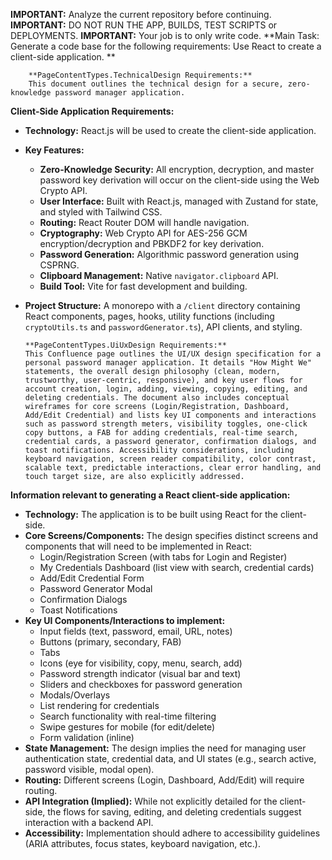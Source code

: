 **IMPORTANT:** Analyze the current repository before continuing.
**IMPORTANT:** DO NOT RUN THE APP, BUILDS, TEST SCRIPTS or DEPLOYMENTS.
**IMPORTANT:** Your job is to only write code.
**Main Task: 
            Generate a code base for the following requirements:
            Use React to create a client-side application.
        **

        **PageContentTypes.TechnicalDesign Requirements:**
        This document outlines the technical design for a secure, zero-knowledge password manager application.

**Client-Side Application Requirements:**

*   **Technology:** React.js will be used to create the client-side application.
*   **Key Features:**
    *   **Zero-Knowledge Security:** All encryption, decryption, and master password key derivation will occur on the client-side using the Web Crypto API.
    *   **User Interface:** Built with React.js, managed with Zustand for state, and styled with Tailwind CSS.
    *   **Routing:** React Router DOM will handle navigation.
    *   **Cryptography:** Web Crypto API for AES-256 GCM encryption/decryption and PBKDF2 for key derivation.
    *   **Password Generation:** Algorithmic password generation using CSPRNG.
    *   **Clipboard Management:** Native `navigator.clipboard` API.
    *   **Build Tool:** Vite for fast development and building.
*   **Project Structure:** A monorepo with a `/client` directory containing React components, pages, hooks, utility functions (including `cryptoUtils.ts` and `passwordGenerator.ts`), API clients, and styling.
    

        **PageContentTypes.UiUxDesign Requirements:**
        This Confluence page outlines the UI/UX design specification for a personal password manager application. It details "How Might We" statements, the overall design philosophy (clean, modern, trustworthy, user-centric, responsive), and key user flows for account creation, login, adding, viewing, copying, editing, and deleting credentials. The document also includes conceptual wireframes for core screens (Login/Registration, Dashboard, Add/Edit Credential) and lists key UI components and interactions such as password strength meters, visibility toggles, one-click copy buttons, a FAB for adding credentials, real-time search, credential cards, a password generator, confirmation dialogs, and toast notifications. Accessibility considerations, including keyboard navigation, screen reader compatibility, color contrast, scalable text, predictable interactions, clear error handling, and touch target size, are also explicitly addressed.

**Information relevant to generating a React client-side application:**

*   **Technology:** The application is to be built using React for the client-side.
*   **Core Screens/Components:** The design specifies distinct screens and components that will need to be implemented in React:
    *   Login/Registration Screen (with tabs for Login and Register)
    *   My Credentials Dashboard (list view with search, credential cards)
    *   Add/Edit Credential Form
    *   Password Generator Modal
    *   Confirmation Dialogs
    *   Toast Notifications
*   **Key UI Components/Interactions to implement:**
    *   Input fields (text, password, email, URL, notes)
    *   Buttons (primary, secondary, FAB)
    *   Tabs
    *   Icons (eye for visibility, copy, menu, search, add)
    *   Password strength indicator (visual bar and text)
    *   Sliders and checkboxes for password generation
    *   Modals/Overlays
    *   List rendering for credentials
    *   Search functionality with real-time filtering
    *   Swipe gestures for mobile (for edit/delete)
    *   Form validation (inline)
*   **State Management:** The design implies the need for managing user authentication state, credential data, and UI states (e.g., search active, password visible, modal open).
*   **Routing:** Different screens (Login, Dashboard, Add/Edit) will require routing.
*   **API Integration (Implied):** While not explicitly detailed for the client-side, the flows for saving, editing, and deleting credentials suggest interaction with a backend API.
*   **Accessibility:** Implementation should adhere to accessibility guidelines (ARIA attributes, focus states, keyboard navigation, etc.).
    